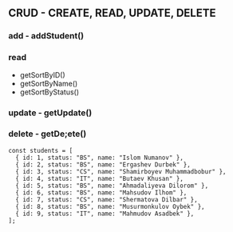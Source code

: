 ## CRUD - CREATE, READ, UPDATE, DELETE

### add - addStudent()

### read

- getSortByID()
- getSortByName()
- getSortByStatus()

### update - getUpdate()

### delete - getDe;ete()

```
const students = [
  { id: 1, status: "BS", name: "Islom Numanov" },
  { id: 2, status: "BS", name: "Ergashev Durbek" },
  { id: 3, status: "CS", name: "Shamirboyev Muhammadbobur" },
  { id: 4, status: "IT", name: "Butaev Khusan" },
  { id: 5, status: "BS", name: "Ahmadaliyeva Dilorom" },
  { id: 6, status: "BS", name: "Mahsudov Ilhom" },
  { id: 7, status: "CS", name: "Shermatova Dilbar" },
  { id: 8, status: "BS", name: "Musurmonkulov Oybek" },
  { id: 9, status: "IT", name: "Mahmudov Asadbek" },
];
```
